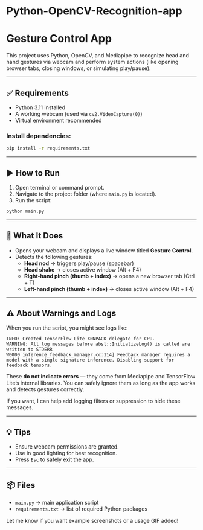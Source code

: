 # Python-OpenCV-Recognition-app

# Gesture Control App

This project uses Python, OpenCV, and Mediapipe to recognize head and hand gestures via webcam and perform system actions (like opening browser tabs, closing windows, or simulating play/pause).

---

## ✅ Requirements
- Python 3.11 installed
- A working webcam (used via `cv2.VideoCapture(0)`)
- Virtual environment recommended

### Install dependencies:
```bash
pip install -r requirements.txt
```

---

## ▶ How to Run
1. Open terminal or command prompt.
2. Navigate to the project folder (where `main.py` is located).
3. Run the script:
```bash
python main.py
```

---

## 🤖 What It Does
- Opens your webcam and displays a live window titled **Gesture Control**.
- Detects the following gestures:
  - **Head nod** → triggers play/pause (spacebar)
  - **Head shake** → closes active window (Alt + F4)
  - **Right-hand pinch (thumb + index)** → opens a new browser tab (Ctrl + T)
  - **Left-hand pinch (thumb + index)** → closes active window (Alt + F4)

---

## ⚠️ About Warnings and Logs
When you run the script, you might see logs like:
```
INFO: Created TensorFlow Lite XNNPACK delegate for CPU.
WARNING: All log messages before absl::InitializeLog() is called are written to STDERR
W0000 inference_feedback_manager.cc:114] Feedback manager requires a model with a single signature inference. Disabling support for feedback tensors.
```
These **do not indicate errors** — they come from Mediapipe and TensorFlow Lite’s internal libraries.
You can safely ignore them as long as the app works and detects gestures correctly.

If you want, I can help add logging filters or suppression to hide these messages.

---

## 💡 Tips
- Ensure webcam permissions are granted.
- Use in good lighting for best recognition.
- Press `Esc` to safely exit the app.

---

## 📦 Files
- `main.py` → main application script
- `requirements.txt` → list of required Python packages

Let me know if you want example screenshots or a usage GIF added!
